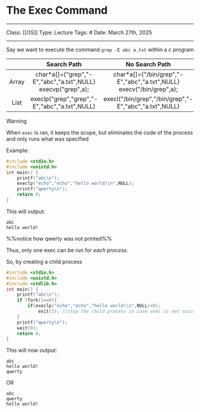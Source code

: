 # The Exec Command
___
Class: [[OS]]
Type:  Lecture
Tags: # 
Date: March 27th, 2025
___

Say we want to execute the command `grep -E abc a.txt` within a c program

|       |                          Search Path                           |                             No Search Path                              |
| :---: | :------------------------------------------------------------: | :---------------------------------------------------------------------: |
| Array | char*a[]={"grep","-E","abc","a.txt",NULL}<br>execvp("grep",a); | char*a[]={"/bin/grep","-E","abc","a.txt",NULL}<br>execv("/bin/grep",a); |
| List  |         execlp("grep","grep","-E","abc","a.txt",NULL)          |         execl("/bin/grep","/bin/grep","-E","abc","a.txt",NULL)          |

>[!warning]
>When `exec` is ran, it keeps the scope, but eliminates the code of the process and only runs what was specified

Example:
```c
#include <stdio.h>
#include <unistd.h>
int main() {
	printf("abc\n");
	execlp("echo","echo","hello world!\n",NULL);
	printf("qwerty\n");
	return 0;
}
```
This will output: 
```
abc
hello world!
```
%%notice how qwerty was not printed%%

Thus, only one exec can be run for *each process*.

So, by creating a child process
```c
#include <stdio.h>
#include <unistd.h>
#include <stdlib.h>
int main() {
	printf("abc\n");
	if (fork()==0){
		if(execlp("echo","echo","hello world!\n",NULL)<0);
			exit(1); //stop the child process in case exec is not successful
	}
	printf("qwerty\n");
	wait(0);
	return 0;
}
```
This will now output:
```
abc
hello world!
qwerty
```
OR
```
abc
qwerty
hello world!
```